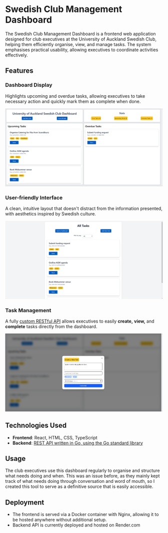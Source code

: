 # Swedish Club Management Dashboard  

The Swedish Club Management Dashboard is a frontend web application designed for club executives at the University of Auckland Swedish Club,
helping them efficiently organise, view, and manage tasks. The system emphasises practical usability, allowing executives to coordinate activities effectively.


## Features


<h3>Dashboard Display</h3> 
<p>Highlights upcoming and overdue tasks, allowing executives to take necessary action and quickly mark them as complete when done.</p> 
<img src="src/assets/img/Dashboard.png" alt="Dashboard" ">



<h3>User-friendly Interface</h3>
<p>A clean, intuitive layout that doesn't distract from the information presented, with aesthetics inspired by Swedish culture.</p>
  <img src="src/assets/img/AllTasks.png" alt="All Tasks Page" ">



<h3>Task Management</h3>
<p>A fully <a href="https://github.com/samrichell-smith/Swedish-Club-Management-API" target="_blank">custom RESTful API</a> allows executives to easily
  <strong>create,</strong> <strong>view,</strong> and <strong>complete</strong> tasks directly from the dashboard.</p>
<img src="src/assets/img/TaskCreation.png" alt="Task Creation Screen" ">

## Technologies Used

- **Frontend**: React, HTML, CSS, TypeScript
- **Backend**: <a href="https://github.com/samrichell-smith/Swedish-Club-Management-API" target="_blank">REST API written in Go, using the Go standard library</a>


## Usage

The club executives use this dashboard regularly to organise and structure what needs doing and when. This was an issue before, as they mainly kept track of what needs doing through conversation and word of mouth, so I created this tool to serve as a definitive source that is easily accessible.

## Deployment

- The frontend is served via a Docker container with Nginx, allowing it to be hosted anywhere without additional setup.
- Backend API is currently deployed and hosted on Render.com